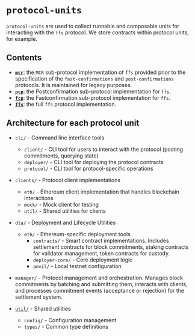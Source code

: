 # `protocol-units`

`protocol-units` are used to collect runnable and composable units for interacting with the `ffs` protocol. We store contracts within protocol units, for example.

## Contents

- **[`mcr`](./mcr/README.md)**: the `MCR` sub-protocol implementation of `ffs` provided prior to the specification of the `fast-confirmations` and `post-confirmations` protocols. It is maintained for legacy purposes.
- **[`pcp`](./pcp/README.md)**: the Postconfirmation sub-protocol implementation for `ffs`.
- **[`fcp`](./fcp/README.md)**: the Fastconfirmation sub-protocol implementation for `ffs`.
- **[`ffs`](./ffs/README.md)**: the full `ffs` protocol implementation.

## Architecture for each protocol unit

- `cli/` - Command line interface tools
  - `client/` - CLI tool for users to interact with the protocol (posting commitments, querying state)
  - `deployer/` - CLI tool for deploying the protocol contracts
  - `protocol/` - CLI tool for protocol-specific operations

- `clients/` - Protocol client implementations
  - `eth/` - Ethereum client implementation that handles blockchain interactions
  - `mock/` - Mock client for testing
  - `util/` - Shared utilities for clients

- `dlu/` - Deployment and Lifecycle Utilities
  - `eth/` - Ethereum-specific deployment tools
    - `contracts/` - Smart contract implementations. Includes settlement contracts for block commitments, staking contracts for validator management, token contracts for custody.
    - `deployer-core/` - Core deployment logic
    - `anvil/` - Local testnet configuration

- `manager/` - Protocol management and orchestration. Manages block commitments by batching and submitting them, interacts with clients, and processes commitment events (acceptance or rejection) for the settlement system.

- [`util/`](util/) - Shared utilities
  - `config/` - Configuration management
  - `types/` - Common type definitions
